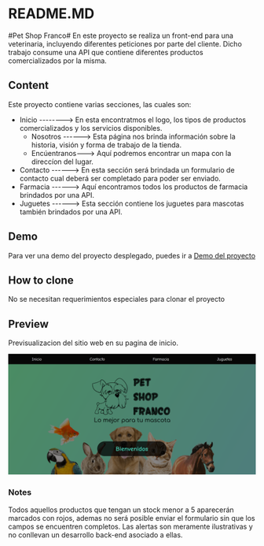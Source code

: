 # README.MD
#Pet Shop Franco# 
En este proyecto se realiza un front-end para una veterinaria, incluyendo diferentes peticiones por parte del cliente. Dicho trabajo consume una API que contiene diferentes productos comercializados por la misma.

## Content
Este proyecto contiene varias secciones, las cuales son:

* Inicio --------> En esta encontratmos el logo, los tipos de productos comercializados y los servicios disponibles.
    * Nosotros ------> Esta página nos brinda información sobre la historia, visión y forma de trabajo de la tienda.
    * Encúentranos---> Aquí podremos encontrar un mapa con la direccíon del lugar.
* Contacto ------> En esta sección será brindada un formulario de contacto cual deberá ser completado para poder ser enviado.
* Farmacia ------> Aquí encontramos todos los productos de farmacia brindados por una API.
* Juguetes ------> Esta sección contiene los juguetes para mascotas también brindados por una API.

## Demo
Para ver una demo del proyecto desplegado, puedes ir a [Demo del proyecto](https://suspicious-colden-028fa5.netlify.app/)

## How to clone
No se necesitan requerimientos especiales para clonar el proyecto

## Preview
Previsualizacion del sitio web en su pagina de inicio.

![](assets/Pet_Shop.png)

### Notes
Todos aquellos productos que tengan un stock menor a 5 aparecerán marcados con rojos, ademas no será posible enviar el formulario sin que los campos se encuentren completos. Las alertas son meramente ilustrativas y no conllevan un desarrollo back-end asociado a ellas.
